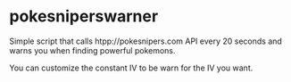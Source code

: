# pokesniperswarner
Simple script that calls htpp://pokesnipers.com API every 20 seconds and warns you when finding powerful pokemons.

You can customize the constant IV to be warn for the IV you want.

